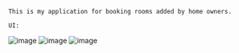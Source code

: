 `This is my application for booking rooms added by home owners.`

`UI:`

![image](https://github.com/KirillSpitsyn/RentBNB-Project/assets/72778161/86015875-f3f0-480a-9b1e-76e26318cb1c)
![image](https://github.com/KirillSpitsyn/RentBNB-Project/assets/72778161/0a36561d-c452-40d3-90d1-93830d93fc76)
![image](https://github.com/KirillSpitsyn/RentBNB-Project/assets/72778161/e14fc39b-957d-4990-9519-8dac32f06f11)





